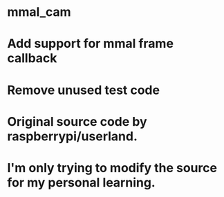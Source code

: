 # mmal_cam
# Add support for mmal frame callback
# Remove unused test code
# Original source code by raspberrypi/userland.
# I'm only trying to modify the source for my personal learning.
